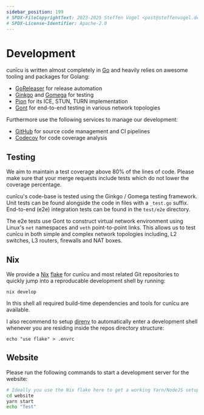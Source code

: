 ```yaml
---
sidebar_position: 199
# SPDX-FileCopyrightText: 2023-2025 Steffen Vogel <post@steffenvogel.de>
# SPDX-License-Identifier: Apache-2.0
---
```


# Development

cunīcu is written almost completely in [Go](https://go.dev/) and heavily relies on awesome tooling and packages for Golang:

- [GoReleaser](https://goreleaser.com/) for release automation
- [Ginkgo](https://onsi.github.io/ginkgo) and [Gomega](https://onsi.github.io/gomega) for testing
- [Pion](https://github.com/pion) for its ICE, STUN, TURN implementation
- [Gont](https://github.com/cunicu/gont) for end-to-end testing in various network topologies

Furthermore use the following services to manage our development:

- [GitHub](https://github.com/cunicu/cunicu) for source code management and CI pipelines
- [Codecov](https://app.codecov.io/gh/cunicu/cunicu) for code coverage analysis

## Testing

We aim to maintain a test coverage above 80% of the lines of code.
Please make sure that your merge requests include tests which do not lower the coverage percentage.

cunīcu's code-base is tested using the Ginkgo / Gomega testing framework.
Unit tests can be found alongside the code in files with a `_test.go` suffix.
End-to-end (e2e) integration tests can be found in the `test/e2e` directory.

The e2e tests use Gont to construct virtual network environment using Linux's `net` namespaces and `veth` point-to-point links.
This allows us to test cunīcu in both simple and complex network topologies including, L2 switches, L3 routers, firewalls and NAT boxes.

## Nix

We provide a [Nix](https://nixos.org/) [flake](https://nixos.wiki/wiki/Flakes) for cunīcu and most related Git repositories to quickly jump into a reproducable development shell by running:

```shell
nix develop
```

In this shell all required build-time dependencies and tools for cunīcu are available.

I also recommend to setup [direnv](https://direnv.net/) to automatically enter a development shell whenever you are residing inside the repos directory structure:

```shell
echo "use flake" > .envrc
```

## Website

Please run the following commands to start a development server for the website:

```bash
# Ideally you use the Nix flake here to get a working Yarn/NodeJS setup
cd website
yarn start
echo "Test"
```
